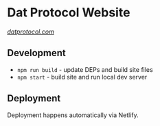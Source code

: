 # Dat Protocol Website

*[datprotocol.com](https://dat-ecosystem.github.io/datprotocol.com/)*
## Development

* `npm run build` - update DEPs and build site files
* `npm start` - build site and run local dev server

## Deployment

Deployment happens automatically via Netlify.

